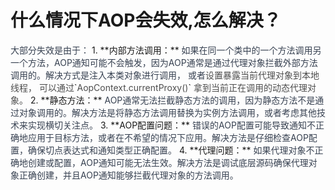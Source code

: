 # 什么情况下AOP会失效,怎么解决？
<font style="color:rgb(55, 65, 81);">  
大部分失效是由于：</font>
1. **内部方法调用：**<font style="color:rgb(55, 65, 81);"> 如果在同一个类中的一个方法调用另一个方法，AOP通知可能不会触发，因为AOP通常是通过代理对象拦截外部方法调用的。解决方式是注入本类对象进行调用， 或者</font><font style="color:rgb(77, 77, 77);">设置暴露当前代理对象到本地线程， 可以通过</font>`<font style="color:rgb(77, 77, 77);">AopContext.currentProxy()</font>`<font style="color:rgb(77, 77, 77);"> 拿到当前正在调用的动态代理对象。</font>
2. **静态方法：**<font style="color:rgb(55, 65, 81);"> AOP通常无法拦截静态方法的调用，因为静态方法不是通过对象调用的。解决方法是将静态方法调用替换为实例方法调用，或者考虑其他技术来实现横切关注点。</font>
3. **AOP配置问题：**<font style="color:rgb(55, 65, 81);"> 错误的AOP配置可能导致通知不正确地应用于目标方法，或者在不希望的情况下应用。解决方法是仔细检查AOP配置，确保切点表达式和通知类型正确配置。</font>
4. **代理问题：**<font style="color:rgb(55, 65, 81);"> 如果代理对象不正确地创建或配置，AOP通知可能无法生效。解决方法是调试底层源码确保代理对象正确创建，并且AOP通知能够拦截代理对象的方法调用。</font>
